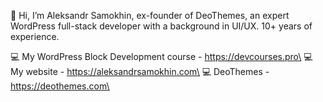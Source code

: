 👋 Hi, I’m Aleksandr Samokhin, ex-founder of DeoThemes, an expert WordPress full-stack developer with a background in UI/UX. 10+ years of experience.

💻 My WordPress Block Development course - https://devcourses.pro\
💻 My website - https://aleksandrsamokhin.com\
💻 DeoThemes - https://deothemes.com\

<!---
AleksandrSamokhin/AleksandrSamokhin is a ✨ special ✨ repository because its `README.md` (this file) appears on your GitHub profile.
You can click the Preview link to take a look at your changes.
--->

